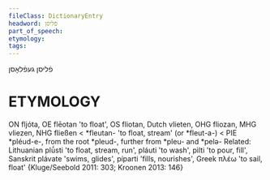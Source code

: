 ```yaml
---
fileClass: DictionaryEntry
headword: פֿליסן
part_of_speech: 
etymology: 
tags: 
---
```

פֿליסן
געפֿלאָסן

ETYMOLOGY
===========
ON fljóta, OE flēotan 'to float', OS fliotan, Dutch vlieten, OHG fliozan, MHG vliezen, NHG fließen < *fleutan- 'to float, stream' (or *fleut-a-) < PIE *pléud-e-, from the root *pleud-, further from *pleu- and *pelə-
Related: Lithuanian plū́sti 'to float, stream, run', pláuti 'to wash', pìlti 'to pour, fill', Sanskrit plávate 'swims, glides', píparti 'fills, nourishes', Greek πλέω 'to sail, float'
{Kluge/Seebold 2011: 303; Kroonen 2013: 146}

